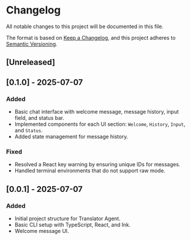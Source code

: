 # Changelog

All notable changes to this project will be documented in this file.

The format is based on [Keep a Changelog](https://keepachangelog.com/en/1.0.0/),
and this project adheres to [Semantic Versioning](https://semver.org/spec/v2.0.0.html).

## [Unreleased]

## [0.1.0] - 2025-07-07
### Added
- Basic chat interface with welcome message, message history, input field, and status bar.
- Implemented components for each UI section: `Welcome`, `History`, `Input`, and `Status`.
- Added state management for message history.

### Fixed
- Resolved a React key warning by ensuring unique IDs for messages.
- Handled terminal environments that do not support raw mode.

## [0.0.1] - 2025-07-07
### Added
- Initial project structure for Translator Agent.
- Basic CLI setup with TypeScript, React, and Ink.
- Welcome message UI.
